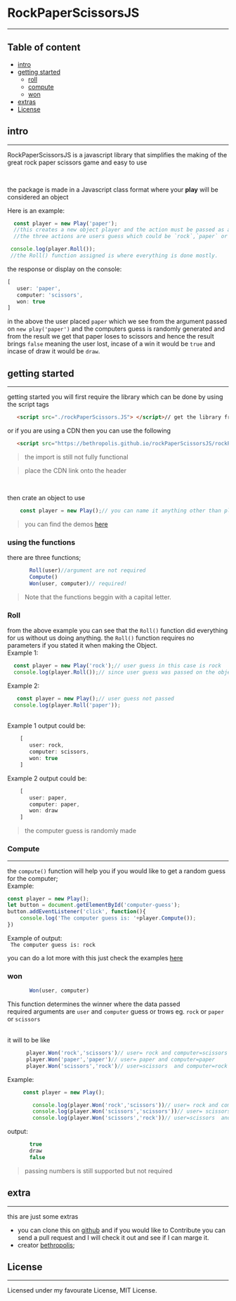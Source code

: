 # RockPaperScissorsJS
---
## Table of content
* [intro](#intro)
* [getting started](#getting-started)
  * [roll](#roll)
  * [compute](#compute)
  * [won](#won)
* [extras](#extras)
* [License](#license) 



## intro
---
<p>RockPaperScissorsJS is a javascript library that simplifies the making of the great rock paper scissors game and easy to use</p><br>
<p> the package is made in a Javascript class format where your <b>play</b> will be considered an object</p>
Here is an example:

```js 
  const player = new Play('paper'); 
  //this creates a new object player and the action must be passed as an argument
  //the three actions are users guess which could be `rock`,`paper` or `scissors`

 console.log(player.Roll()); 
 //the Roll() function assigned is where everything is done mostly.
 ```

the response or display on the console:

   ```js
   [
      user: 'paper',
      computer: 'scissors',
      won: true
   ]
   ```
   

   in the above the user placed `paper` which we see from the argument passed on `new play('paper')` and the computers guess is randomly generated and
   from the result we get that paper loses to scissors and hence the result brings `false` meaning the user lost, incase of a win it would be `true` and incase of draw it would be `draw`.
  
## getting started
---
getting started you will first require the library which can be done by using the script tags

```html
   <script src="./rockPaperScissors.JS"> </script>// get the library from the path where it's located
```
or if you are using a CDN then you can use the following
```html
   <script src="https://bethropolis.github.io/rockPaperScissorsJS/rockPaperScissors.JS"></script> 

```
> the import is still not fully functional <br>

> place the CDN link onto the header 
<br>

then crate an object to use
```js
    const player = new Play();// you can name it anything other than player
````
> you can find the demos [here](bethropolis.github.io/rockPaperScissorsJS)<br>

### using the functions
there are three functions; 
```js
       Roll(user)//argument are not required 
       Compute()
       Won(user, computer)// required!
```

> Note that the functions beggin with a capital letter.
### Roll
from the above example you can see that the `Roll()` function did everything for us without us doing anything.
the `Roll()` function requires no parameters if you stated it when making the Object.<br>
Example 1:
```js
  const player = new Play('rock');// user guess in this case is rock
  console.log(player.Roll());// since user guess was passed on the object there is no need to redo that again

```
Example 2:
```js
   const player = new Play();// user guess not passed
  console.log(player.Roll('paper'));

``` 
<br>
Example 1 output could be:

```js
    [
       user: rock,
       computer: scissors,
       won: true
    ]
```

Example 2 output could be:

```js
    [
       user: paper,
       computer: paper,
       won: draw
    ]
```
> the computer guess is randomly made



### Compute
---
  the `compute()` function will help you if you would like to get a random guess for the computer;<br>
  Example:
  ```js
  const player = new Play();
  let button = document.getElementById('computer-guess');
  button.addEventListener('click', function(){
      console.log('The computer guess is: '+player.Compute());
  })

  ```

  Example of output:<br>
  ` The computer guess is: rock`
<br>

you can do a lot more with this just check the examples [here](bethropolis.github.io/rockPaperScissorsJS)<br>

### won
  ```js    
         Won(user, computer)          
  ```
   This function determines the winner where the data passed <br>
   required arguments are `user` and `computer` guess or trows eg. `rock` or `paper` or `scissors`<br>
 <br>
 
   it will to be like
  ```js
        player.Won('rock','scissors')// user= rock and computer=scissors
        player.Won('paper','paper')// user= paper and computer=paper
        player.Won('scissors','rock')// user=scissors  and computer=rock
  ```

Example:
```js
     const player = new Play();

        console.log(player.Won('rock','scissors'))// user= rock and computer=scissors
        console.log(player.Won('scissors','scissors'))// user= scissors and computer=scissors
        console.log(player.Won('scissors','rock'))// user=scissors  and computer=rock 
```
output:
```js
       true
       draw
       false
```
> passing numbers is still supported but not required
 
## extra
---
this are just some extras 
* you can clone this on [github](https://github.com/bethropolis/rockPaperScissorsJS) and if you would like to Contribute you can send  a pull request and I will check it out and see if I can marge it. 
* creator [bethropolis](https://twitter.com/bethropolis);

## License 
---
Licensed under my favourate License, MIT License.

